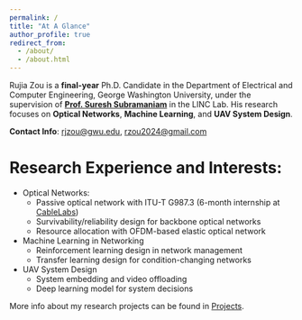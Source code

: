 ```yaml
---
permalink: /
title: "At A Glance"
author_profile: true
redirect_from: 
  - /about/
  - /about.html
---
```


Rujia Zou is a **final-year** Ph.D. Candidate in the Department of Electrical and Computer Engineering, George Washington University, under the supervision of **[Prof. Suresh Subramaniam](https://web.seas.gwu.edu/suresh/)** in the LINC Lab. His research focuses on **Optical Networks**, **Machine Learning**, and **UAV System Design**. 

**Contact Info**: rjzou@gwu.edu, rzou2024@gmail.com

Research Experience and Interests:
=====
 - Optical Networks:
    - Passive optical network with ITU-T G987.3 (6-month internship at [CableLabs](https://www.cablelabs.com/)) 
    - Survivability/reliability design for backbone optical networks
    - Resource allocation with OFDM-based elastic optical network
 - Machine Learning in Networking
    - Reinforcement learning design in network management
    - Transfer learning design for condition-changing networks
 - UAV System Design
    - System embedding and video offloading
    - Deep learning model for system decisions
  
More info about my research projects can be found in [Projects](https://rujiazou.github.io/talk/).
